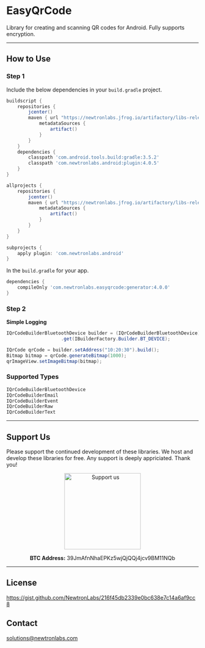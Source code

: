 # EasyQrCode

Library for creating and scanning QR codes for Android. Fully supports encryption.

---

## How to Use 

### Step 1

Include the below dependencies in your `build.gradle` project.

```gradle
buildscript {
    repositories {
        jcenter()
        maven { url "https://newtronlabs.jfrog.io/artifactory/libs-release-local"
            metadataSources {
                artifact()
            }
        }
    }
    dependencies {
        classpath 'com.android.tools.build:gradle:3.5.2'
        classpath 'com.newtronlabs.android:plugin:4.0.5'
    }
}

allprojects {
    repositories {
        jcenter()
        maven { url "https://newtronlabs.jfrog.io/artifactory/libs-release-local"
            metadataSources {
                artifact()
            }
        }
    }
}

subprojects {
    apply plugin: 'com.newtronlabs.android'
}
```

In the `build.gradle` for your app.

```gradle
dependencies {
    compileOnly 'com.newtronlabs.easyqrcode:generator:4.0.0'
}
```

### Step 2

**Simple Logging**

```java
IQrCodeBuilderBluetoothDevice builder = (IQrCodeBuilderBluetoothDevice) BuilderFactory.getInstance()
                    .get(IBuilderFactory.Builder.BT_DEVICE);

IQrCode qrCode = builder.setAddress("10:20:30").build();
Bitmap bitmap = qrCode.generateBitmap(1000);
qrImageView.setImageBitmap(bitmap);
```

### Supported Types

```java
IQrCodeBuilderBluetoothDevice
IQrCodeBuilderEmail
IQrCodeBuilderEvent
IQrCodeBuilderRaw
IQrCodeBuilderText
```

---

## Support Us
Please support the continued development of these libraries. We host and develop these libraries for free. Any support is deeply appriciated. Thank you!

<p align="center">
  <img src="https://drive.google.com/uc?id=1rbY8qjxvWU8GQgaqDrOY4-fYOWobQKk3" width="200" height="200" title="Support us" alt="Support us">
</p>

<p align="center">
  <strong>BTC Address:</strong> 39JmAfnNhaEPKz5wjQjQQj4jcv9BM11NQb
</p>

---

## License

https://gist.github.com/NewtronLabs/216f45db2339e0bc638e7c14a6af9cc8

## Contact

solutions@newtronlabs.com
